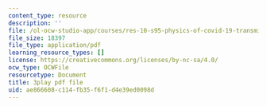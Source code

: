 ```yaml
---
content_type: resource
description: ''
file: /ol-ocw-studio-app/courses/res-10-s95-physics-of-covid-19-transmission-fall-2020/ae866608c114fb35f6f1d4e39ed0098d_K10Q4EUFE6k.pdf
file_size: 18397
file_type: application/pdf
learning_resource_types: []
license: https://creativecommons.org/licenses/by-nc-sa/4.0/
ocw_type: OCWFile
resourcetype: Document
title: 3play pdf file
uid: ae866608-c114-fb35-f6f1-d4e39ed0098d
---
```

